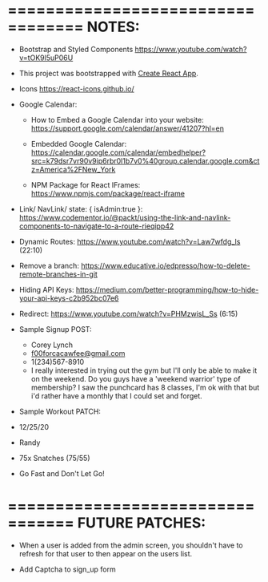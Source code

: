 ==================================
NOTES:
==================================

- Bootstrap and Styled Components https://www.youtube.com/watch?v=tOK9l5uP06U

- This project was bootstrapped with [Create React App](https://github.com/facebook/create-react-app).

- Icons https://react-icons.github.io/

- Google Calendar:
  - How to Embed a Google Calendar into your website: https://support.google.com/calendar/answer/41207?hl=en

  - Embedded Google Calendar: https://calendar.google.com/calendar/embedhelper?src=k79dsr7vr90v9ip6rbr0l1b7v0%40group.calendar.google.com&ctz=America%2FNew_York

  - NPM Package for React IFrames: https://www.npmjs.com/package/react-iframe

- Link/ NavLink/ state: { isAdmin:true }: https://www.codementor.io/@packt/using-the-link-and-navlink-components-to-navigate-to-a-route-rieqipp42

- Dynamic Routes: https://www.youtube.com/watch?v=Law7wfdg_ls  (22:10)

- Remove a branch: https://www.educative.io/edpresso/how-to-delete-remote-branches-in-git

- Hiding API Keys: https://medium.com/better-programming/how-to-hide-your-api-keys-c2b952bc07e6

-  Redirect: https://www.youtube.com/watch?v=PHMzwisL_Ss (6:15)


- Sample Signup POST:
  - Corey Lynch
  - f00forcacawfee@gmail.com
  - 1(234)567-8910
  - I really interested in trying out the gym but I'll only be able to make it on the weekend. Do you guys have a 'weekend warrior' type of membership? I saw the punchcard has 8 classes, I'm ok with that but i'd rather have a monthly that I could set and forget.

- Sample Workout PATCH:
- 12/25/20
- Randy
- 75x Snatches (75/55)
- Go Fast and Don't Let Go!


=================================
FUTURE PATCHES:
=================================
- When a user is added from the admin screen, you shouldn't have to refresh for that user to then appear on the users list.

- Add Captcha to sign_up form







<!--  React Bootstrap Card
<Card style={{ width: '18rem' }}>
  <Card.Img variant="top" src="holder.js/100px180" />
  <Card.Body>
    <Card.Title>Card Title</Card.Title>
    <Card.Text>
      Some quick example text to build on the card title and make up the bulk of
      the card's content.
    </Card.Text>
    <Button variant="primary">Go somewhere</Button>
  </Card.Body>
</Card> -->